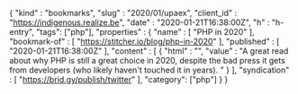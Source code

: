{
  "kind" : "bookmarks",
  "slug" : "2020/01/upaex",
  "client_id" : "https://indigenous.realize.be",
  "date" : "2020-01-21T16:38:00Z",
  "h" : "h-entry",
  "tags": ["php"],
  "properties" : {
    "name" : [ "PHP in 2020" ],
    "bookmark-of" : [ "https://stitcher.io/blog/php-in-2020" ],
    "published" : [ "2020-01-21T16:38:00Z" ],
    "content" : [ {
      "html" : "",
      "value" : "A great read about why PHP is still a great choice in 2020, despite the bad press it gets from developers (who likely haven't touched it in years). "
    } ],
    "syndication" : [ "https://brid.gy/publish/twitter" ],
    "category": ["php"]
  }
}
